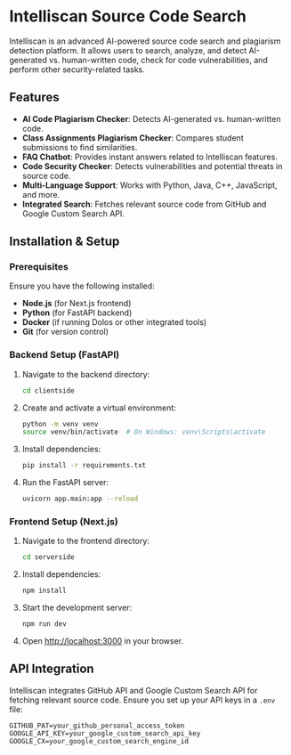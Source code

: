 # Intelliscan Source Code Search

Intelliscan is an advanced AI-powered source code search and plagiarism detection platform. It allows users to search, analyze, and detect AI-generated vs. human-written code, check for code vulnerabilities, and perform other security-related tasks. 

## Features
- **AI Code Plagiarism Checker**: Detects AI-generated vs. human-written code.
- **Class Assignments Plagiarism Checker**: Compares student submissions to find similarities.
- **FAQ Chatbot**: Provides instant answers related to Intelliscan features.
- **Code Security Checker**: Detects vulnerabilities and potential threats in source code.
- **Multi-Language Support**: Works with Python, Java, C++, JavaScript, and more.
- **Integrated Search**: Fetches relevant source code from GitHub and Google Custom Search API.

## Installation & Setup
### Prerequisites
Ensure you have the following installed:
- **Node.js** (for Next.js frontend)
- **Python** (for FastAPI backend)
- **Docker** (if running Dolos or other integrated tools)
- **Git** (for version control)


### Backend Setup (FastAPI)
1. Navigate to the backend directory:
   ```sh
   cd clientside
   ```
2. Create and activate a virtual environment:
   ```sh
   python -m venv venv
   source venv/bin/activate  # On Windows: venv\Scripts\activate
   ```
3. Install dependencies:
   ```sh
   pip install -r requirements.txt
   ```
4. Run the FastAPI server:
   ```sh
   uvicorn app.main:app --reload
   ```

### Frontend Setup (Next.js)
1. Navigate to the frontend directory:
   ```sh
   cd serverside
   ```
2. Install dependencies:
   ```sh
   npm install
   ```
3. Start the development server:
   ```sh
   npm run dev
   ```
4. Open [http://localhost:3000](http://localhost:3000) in your browser.

## API Integration
Intelliscan integrates GitHub API and Google Custom Search API for fetching relevant source code. Ensure you set up your API keys in a `.env` file:
```env
GITHUB_PAT=your_github_personal_access_token
GOOGLE_API_KEY=your_google_custom_search_api_key
GOOGLE_CX=your_google_custom_search_engine_id
```
